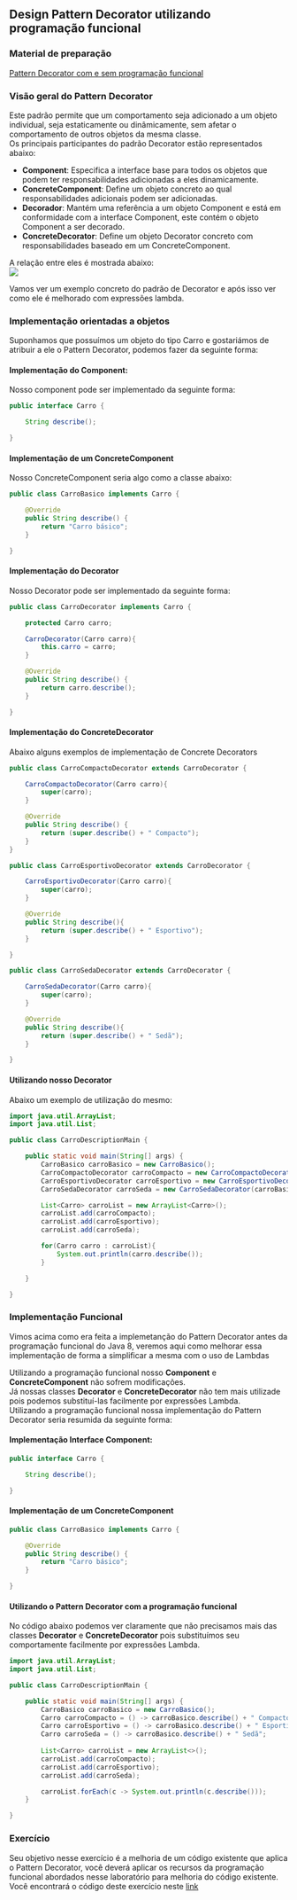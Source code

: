 ## Design Pattern Decorator utilizando programação funcional

### Material de preparação
[Pattern Decorator com e sem programação funcional](https://gssachdeva.wordpress.com/2015/12/04/java-8-lambda-expression-for-design-patterns-decorator-design-pattern/)

### Visão geral do Pattern Decorator
Este padrão permite que um comportamento seja adicionado a um objeto individual, seja estaticamente ou dinâmicamente, sem afetar o comportamento de outros objetos da mesma classe.<br/>
Os principais participantes do padrão Decorator estão representados abaixo:
 * **Component**: Especifica a interface base para todos os objetos que podem ter responsabilidades adicionadas a eles dinamicamente.
 * **ConcreteComponent**: Define um objeto concreto ao qual responsabilidades adicionais podem ser adicionadas.
 * **Decorador**: Mantém uma referência a um objeto Component e está em conformidade com a interface Component, este contém o objeto Component a ser decorado.
 * **ConcreteDecorator**: Define um objeto Decorator concreto com responsabilidades baseado em um ConcreteComponent.

A relação entre eles é mostrada abaixo:<br/>
<img src="https://gssachdeva.files.wordpress.com/2015/12/decorator.png?w=640"/>
 
Vamos ver um exemplo concreto do padrão de Decorator e após isso ver como ele é melhorado com expressões lambda.

### Implementação orientadas a objetos
Suponhamos que possuímos um objeto do tipo Carro e gostariámos de atribuir a ele o Pattern Decorator, podemos fazer da seguinte forma:

#### Implementação do Component:
Nosso component pode ser implementado da seguinte forma:
```java
public interface Carro {

    String describe();

}
```

#### Implementação de um ConcreteComponent
Nosso ConcreteComponent seria algo como a classe abaixo:
```java
public class CarroBasico implements Carro {

    @Override
    public String describe() {
        return "Carro básico";
    }

}
```

#### Implementação do Decorator
Nosso Decorator pode ser implementado da seguinte forma:
```java
public class CarroDecorator implements Carro {

    protected Carro carro;

    CarroDecorator(Carro carro){
        this.carro = carro;
    }

    @Override
    public String describe() {
        return carro.describe();
    }

}
```

#### Implementação do ConcreteDecorator
Abaixo alguns exemplos de implementação de Concrete Decorators
```java
public class CarroCompactoDecorator extends CarroDecorator {

    CarroCompactoDecorator(Carro carro){
        super(carro);
    }

    @Override
    public String describe() {
        return (super.describe() + " Compacto");
    }
}
```

```java
public class CarroEsportivoDecorator extends CarroDecorator {

    CarroEsportivoDecorator(Carro carro){
        super(carro);
    }

    @Override
    public String describe(){
        return (super.describe() + " Esportivo");
    }

}
```

```java
public class CarroSedaDecorator extends CarroDecorator {

    CarroSedaDecorator(Carro carro){
        super(carro);
    }

    @Override
    public String describe(){
        return (super.describe() + " Sedã");
    }

}
```

#### Utilizando nosso Decorator
Abaixo um exemplo de utilização do mesmo:
```java
import java.util.ArrayList;
import java.util.List;

public class CarroDescriptionMain {

    public static void main(String[] args) {
        CarroBasico carroBasico = new CarroBasico();
        CarroCompactoDecorator carroCompacto = new CarroCompactoDecorator(carroBasico);
        CarroEsportivoDecorator carroEsportivo = new CarroEsportivoDecorator(carroBasico);
        CarroSedaDecorator carroSeda = new CarroSedaDecorator(carroBasico);

        List<Carro> carroList = new ArrayList<Carro>();
        carroList.add(carroCompacto);
        carroList.add(carroEsportivo);
        carroList.add(carroSeda);

        for(Carro carro : carroList){
            System.out.println(carro.describe());
        }

    }

}
```


### Implementação Funcional
Vimos acima como era feita a implemetanção do Pattern Decorator antes da programação funcional do Java 8, veremos aqui como melhorar essa implementação de forma a simplificar a mesma com o uso de Lambdas<br/>

Utilizando a programação funcional nosso **Component** e **ConcreteComponent** não sofrem modificações.<br/>
Já nossas classes **Decorator** e **ConcreteDecorator** não tem mais utilizade pois podemos substituí-las facilmente por expressões Lambda.<br/>
Utilizando a programação funcional nossa implementação do Pattern Decorator seria resumida da seguinte forma:

#### Implementação Interface Component:
```java
public interface Carro {

    String describe();

}
```

#### Implementação de um ConcreteComponent
```java
public class CarroBasico implements Carro {

    @Override
    public String describe() {
        return "Carro básico";
    }

}
```

#### Utilizando o Pattern Decorator com a programação funcional
No código abaixo podemos ver claramente que não precisamos mais das classes **Decorator** e **ConcreteDecorator** pois substituímos seu comportamente facilmente por expressões Lambda.<br/>
```java
import java.util.ArrayList;
import java.util.List;

public class CarroDescriptionMain {

    public static void main(String[] args) {
        CarroBasico carroBasico = new CarroBasico();
        Carro carroCompacto = () -> carroBasico.describe() + " Compacto";
        Carro carroEsportivo = () -> carroBasico.describe() + " Esportivo";
        Carro carroSeda = () -> carroBasico.describe() + " Sedã";
        
        List<Carro> carroList = new ArrayList<>();
        carroList.add(carroCompacto);
        carroList.add(carroEsportivo);
        carroList.add(carroSeda);

        carroList.forEach(c -> System.out.println(c.describe()));
    }

}
```

### Exercício
Seu objetivo nesse exercício é a melhoria de um código existente que aplica o Pattern Decorator, você deverá aplicar os recursos da programação funcional abordados nesse laboratório para melhoria do código existente.<br/>
Você encontrará o código deste exercício neste [link]()
